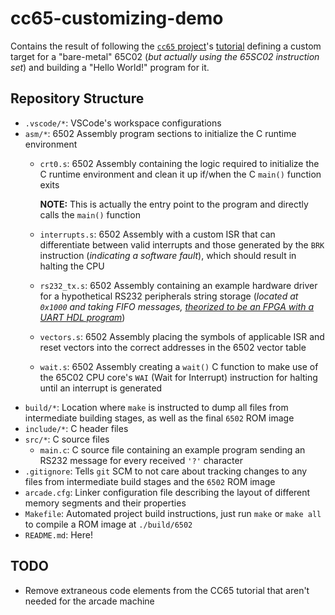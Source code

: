 # cc65-customizing-demo

Contains the result of following the [`cc65` project](https://cc65.github.io)'s [tutorial](https://cc65.github.io/doc/customizing.html) defining a custom target for a "bare-metal" 65C02 (*but actually using the 65SC02 instruction set*) and building a "Hello World!" program for it.

## Repository Structure

- `.vscode/*`: VSCode's workspace configurations
- `asm/*`: 6502 Assembly program sections to initialize the C runtime environment
  - `crt0.s`: 6502 Assembly containing the logic required to initialize the C runtime environment and clean it up if/when the C `main()` function exits

    **NOTE:** This is actually the entry point to the program and directly calls the `main()` function

  - `interrupts.s`: 6502 Assembly with a custom ISR that can differentiate between valid interrupts and those generated by the `BRK` instruction (*indicating a software fault*), which should result in halting the CPU
  - `rs232_tx.s`: 6502 Assembly containing an example hardware driver for a hypothetical RS232 peripherals string storage (*located at `0x1000` and taking FIFO messages, [theorized to be an FPGA with a UART HDL program](https://cc65.github.io/doc/customizing.html#s8)*)
  - `vectors.s`: 6502 Assembly placing the symbols of applicable ISR and reset vectors into the correct addresses in the 6502 vector table
  - `wait.s`: 6502 Assembly creating a `wait()` C function to make use of the 65C02 CPU core's `WAI` (Wait for Interrupt) instruction for halting until an interrupt is generated
- `build/*`: Location where `make` is instructed to dump all files from intermediate building stages, as well as the final `6502` ROM image
- `include/*`: C header files
- `src/*`: C source files
  - `main.c`: C source file containing an example program sending an RS232 message for every received `'?'` character
- `.gitignore`: Tells `git` SCM to not care about tracking changes to any files from intermediate build stages and the `6502` ROM image
- `arcade.cfg`: Linker configuration file describing the layout of different memory segments and their properties
- `Makefile`: Automated project build instructions, just run `make` or `make all` to compile a ROM image at `./build/6502`
- `README.md`: Here!

## TODO

- Remove extraneous code elements from the CC65 tutorial that aren't needed for the arcade machine
